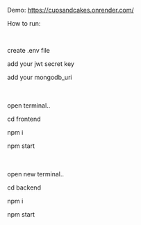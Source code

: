 Demo: https://cupsandcakes.onrender.com/


How to run:

<br>

create .env file

add your jwt secret key

add your mongodb_uri


<br><br>
open terminal..

cd frontend

npm i

npm start


<br><br>
open new terminal..

cd backend 

npm i

npm start

